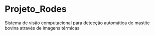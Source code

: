 # Projeto_Rodes

Sistema de visão computacional para detecção automática de mastite bovina através de imagens térmicas

